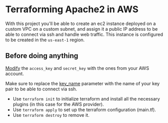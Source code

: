 # Terraforming Apache2 in AWS
With this project you'll be able to create an ec2 instance deployed on a custom VPC on a custom subnet, and assign it a public IP address to be able to connect via ssh and handle web traffic.
This instance is configured to be created in the `us-east-1` region.

## Before doing anything 

[Modify](https://github.com/nicoacu/Terraforming-Apache2-in-AWS/blob/main/main.tf#L19) the `access_key` and `secret_key` with the ones from your AWS account.

Make sure to replace the [key_name](https://github.com/nicoacu/Terraforming-Apache2-in-AWS/blob/main/main.tf#L156) parameter with the name of your key pair to be able to connect via ssh. 





- Use `terraform init` to initialize terraform and install all the necessary plugins (in this case for the AWS provider).
- Use `terraform apply` to set up the terraform configuration (main.tf).
- Use `terraform destroy` to remove it.